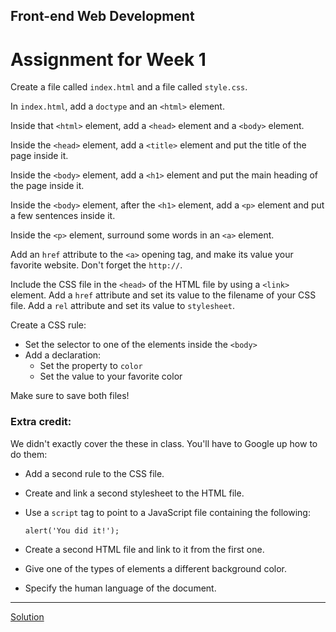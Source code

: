 ## Front-end Web Development

# Assignment for Week 1

Create a file called `index.html` and a file called `style.css`.

In `index.html`, add a `doctype` and an `<html>` element.

Inside that `<html>` element, add a `<head>` element and a `<body>` element.

Inside the `<head>` element, add a `<title>` element and put the title of the page inside it.

Inside the `<body>` element, add a `<h1>` element and put the main heading of the page inside it.

Inside the `<body>` element, after the `<h1>` element, add a `<p>` element and put a few sentences inside it.

Inside the `<p>` element, surround some words in an `<a>` element.

Add an `href` attribute to the `<a>` opening tag, and make its value your favorite website. Don't forget the `http://`.

Include the CSS file in the `<head>` of the HTML file by using a `<link>` element. Add a `href` attribute and set its value to the filename of your CSS file. Add a `rel` attribute and set its value to `stylesheet`.

Create a CSS rule:

*   Set the selector to one of the elements inside the `<body>`
*   Add a declaration:
    *   Set the property to `color`
    *   Set the value to your favorite color

Make sure to save both files!

### Extra credit:

We didn't exactly cover the these in class. You'll have to Google up how to do them:

*   Add a second rule to the CSS file.
*   Create and link a second stylesheet to the HTML file.
*   Use a `script` tag to point to a JavaScript file containing the following:

    `alert('You did it!');`

*   Create a second HTML file and link to it from the first one.
*   Give one of the types of elements a different background color.
*   Specify the human language of the document.

* * *

[Solution](http://jeffreyatw.github.io/fwd/series10/class1/solution/)
